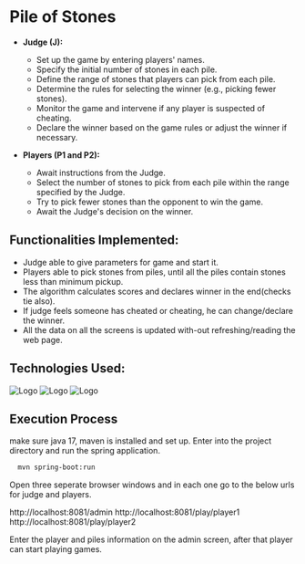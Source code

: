 
# Pile of Stones




- **Judge (J):**
  - Set up the game by entering players' names.
  - Specify the initial number of stones in each pile.
  - Define the range of stones that players can pick from each pile.
  - Determine the rules for selecting the winner (e.g., picking fewer stones).
  - Monitor the game and intervene if any player is suspected of cheating.
  - Declare the winner based on the game rules or adjust the winner if necessary.

- **Players (P1 and P2):**
  - Await instructions from the Judge.
  - Select the number of stones to pick from each pile within the range specified by the Judge.
  - Try to pick fewer stones than the opponent to win the game.
  - Await the Judge's decision on the winner.



## Functionalities Implemented: 

- Judge able to give parameters for game and start it.
- Players able to pick stones from piles, until all the piles contain stones less than minimum pickup.
- The algorithm calculates scores and declares winner in the end(checks tie also).
- If judge feels someone has cheated or cheating, he can change/declare the winner.
- All the data on all the screens is updated with-out refreshing/reading the web page.


## Technologies Used: 
![Logo](https://miro.medium.com/v2/resize:fit:1400/format:webp/1*74xH4GzvbdGpO0leY8_KZg.png)
![Logo](https://blogger.googleusercontent.com/img/b/R29vZ2xl/AVvXsEgjRNmOXzM9OW69iXtuPO0fKQrEYxPGOyU5fxh0bg1j8ViZJW1e9TmgD_icpJ-qIvD-3Bxiva4FOLv2wi8z56yRdQSf4LZfHj8mtN1BPtZCD9RlluYPsMT23CcBlgNKGZiGpzvPmCU3LsA/s1600/thymeleaf.png)
![Logo](https://miro.medium.com/v2/resize:fit:1400/format:webp/1*yIEa02vx20jdlcWWJM-L4Q.jpeg)


## Execution Process

make sure java 17, maven is installed and set up.
Enter into the project directory and run the spring application.

```bash
  mvn spring-boot:run
```
Open three seperate browser windows and in each one go to the below urls for judge and players.

http://localhost:8081/admin
http://localhost:8081/play/player1
http://localhost:8081/play/player2

Enter the player and piles information on the admin screen, after that player can start playing games.
